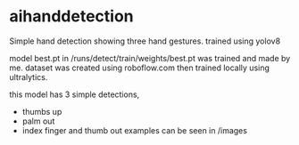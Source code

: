# aihanddetection
Simple hand detection showing three hand gestures. trained using yolov8

model best.pt in /runs/detect/train/weights/best.pt was trained and made by me. dataset was created using roboflow.com then trained locally using ultralytics.

this model has 3 simple detections,
- thumbs up
- palm out
- index finger and thumb out
examples can be seen in /images
